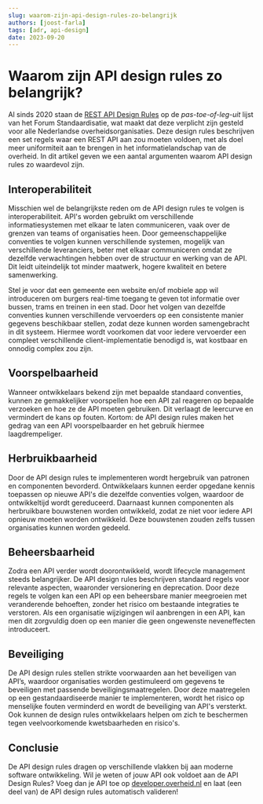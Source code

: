 ```yaml
---
slug: waarom-zijn-api-design-rules-zo-belangrijk
authors: [joost-farla]
tags: [adr, api-design]
date: 2023-09-20
---
```

# Waarom zijn API design rules zo belangrijk?

Al sinds 2020 staan de [REST API Design Rules](https://logius-standaarden.github.io/API-Design-Rules/) op de _pas-toe-of-leg-uit_ lijst van het Forum Standaardisatie, wat maakt dat deze verplicht zijn gesteld voor alle Nederlandse overheidsorganisaties. Deze design rules beschrijven een set regels waar een REST API aan zou moeten voldoen, met als doel meer uniformiteit aan te brengen in het informatielandschap van de overheid. In dit artikel geven we een aantal argumenten waarom API design rules zo waardevol zijn.

<!-- truncate -->

## Interoperabiliteit

Misschien wel de belangrijkste reden om de API design rules te volgen is interoperabiliteit. API's worden gebruikt om verschillende informatiesystemen met elkaar te laten communiceren, vaak over de grenzen van teams of organisaties heen. Door gemeenschappelijke conventies te volgen kunnen verschillende systemen, mogelijk van verschillende leveranciers, beter met elkaar communiceren omdat ze dezelfde verwachtingen hebben over de structuur en werking van de API. Dit leidt uiteindelijk tot minder maatwerk, hogere kwaliteit en betere samenwerking.

Stel je voor dat een gemeente een website en/of mobiele app wil introduceren om burgers real-time toegang te geven tot informatie over bussen, trams en treinen in een stad. Door het volgen van dezelfde conventies kunnen verschillende vervoerders op een consistente manier gegevens beschikbaar stellen, zodat deze kunnen worden samengebracht in dit systeem. Hiermee wordt voorkomen dat voor iedere vervoerder een compleet verschillende client-implementatie benodigd is, wat kostbaar en onnodig complex zou zijn.

## Voorspelbaarheid

Wanneer ontwikkelaars bekend zijn met bepaalde standaard conventies, kunnen ze gemakkelijker voorspellen hoe een API zal reageren op bepaalde verzoeken en hoe ze de API moeten gebruiken. Dit verlaagt de leercurve en vermindert de kans op fouten. Kortom: de API design rules maken het gedrag van een API voorspelbaarder en het gebruik hiermee laagdrempeliger.

## Herbruikbaarheid

Door de API design rules te implementeren wordt hergebruik van patronen en componenten bevorderd. Ontwikkelaars kunnen eerder opgedane kennis toepassen op nieuwe API's die dezelfde conventies volgen, waardoor de ontwikkeltijd wordt gereduceerd. Daarnaast kunnen componenten als herbruikbare bouwstenen worden ontwikkeld, zodat ze niet voor iedere API opnieuw moeten worden ontwikkeld. Deze bouwstenen zouden zelfs tussen organisaties kunnen worden gedeeld.

## Beheersbaarheid

Zodra een API verder wordt doorontwikkeld, wordt lifecycle management steeds belangrijker. De API design rules beschrijven standaard regels voor relevante aspecten, waaronder versionering en deprecation. Door deze regels te volgen kan een API op een beheersbare manier meegroeien met veranderende behoeften, zonder het risico om bestaande integraties te verstoren. Als een organisatie wijzigingen wil aanbrengen in een API, kan men dit zorgvuldig doen op een manier die geen ongewenste neveneffecten introduceert.

## Beveiliging

De API design rules stellen strikte voorwaarden aan het beveiligen van API’s, waardoor organisaties worden gestimuleerd om gegevens te beveiligen met passende beveiligingsmaatregelen. Door deze maatregelen op een gestandaardiseerde manier te implementeren, wordt het risico op menselijke fouten verminderd en wordt de beveiliging van API's versterkt. Ook kunnen de design rules ontwikkelaars helpen om zich te beschermen tegen veelvoorkomende kwetsbaarheden en risico's.

## Conclusie

De API design rules dragen op verschillende vlakken bij aan moderne software ontwikkeling. Wil je weten of jouw API ook voldoet aan de API Design Rules? Voeg dan je API toe op [developer.overheid.nl](https://developer.overheid.nl/apis) en laat (een deel van) de API design rules automatisch valideren!